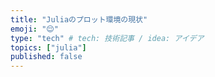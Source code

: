 ```yaml
---
title: "Juliaのプロット環境の現状"
emoji: "😌"
type: "tech" # tech: 技術記事 / idea: アイデア
topics: ["julia"]
published: false
---
```

